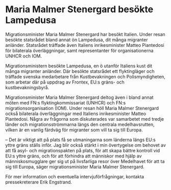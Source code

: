 # Maria Malmer Stenergard besökte Lampedusa

Migrationsminister Maria Malmer Stenergard har besökt Italien. Under resan besökte statsrådet bland annat ön Lampedusa, dit många migranter anländer. Statsrådet träffade även Italiens inrikesminister Matteo Piantedosi för bilaterala överläggningar, samt representanter för organisationerna UNHCR och IOM.

Migrationsministern besökte Lampedusa, en ö utanför Italiens kust dit många migranter anländer. Där besökte statsrådet ett flyktingläger och träffade svenska medarbetare från Kustbevakningen och Polismyndigheten, som arbetar där på uppdrag av Frontex, EU:s gräns- och kustbevakningsbyrå.

Migrationsminister Maria Malmer Stenergard deltog även i bland annat möten med FN:s flyktingkommissariat (UNHCR) och FN:s migrationsorganisation (IOM). Under resan höll Maria Malmer Stenergard också bilaterala överläggningar med Italiens inrikesminister Matteo Piantedosi. Några av frågorna som diskuterades var samarbetet med tredje länder och migrationsströmmarna längs den centrala medelhavsrutten, vilken är en vanlig färdväg för migranter som vill ta sig till Europa.

– Det är viktigt att på plats få se utmaningarna som länderna längs EU:s yttre gräns ställs inför. Jag blir också stärkt i min övertygelse om behovet av att få asyl- och migrationspakten på plats, för att skapa bättre kontroll vid EU:s yttre gräns, och för att förhindra att människor med hjälp av människosmugglare ger sig ut på livsfarliga resor över Medelhavet för att ta sig till Europa, säger migrationsminister Maria Malmer Stenergard.

För mer information och eventuella intervjuförfrågningar, kontakta pressekreterare Erik Engstrand.
